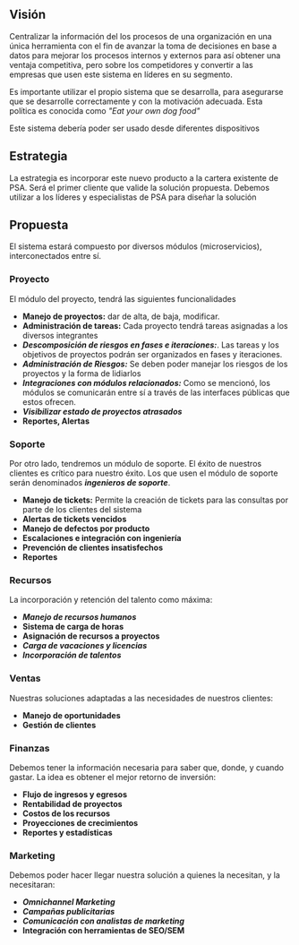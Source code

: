 ## Visión

Centralizar la información del los procesos de una organización en una única herramienta con el fin de avanzar la toma de decisiones en base a datos para mejorar los procesos internos y externos para así obtener una ventaja competitiva, pero sobre los competidores y convertir a las empresas que usen este sistema en líderes en su segmento.

Es importante utilizar el propio sistema que se desarrolla, para asegurarse que se desarrolle correctamente y con la motivación adecuada. Esta política es conocida como *"Eat your own dog food"*

Este sistema debería poder ser usado desde diferentes dispositivos

## Estrategia

La estrategia es incorporar este nuevo producto a la cartera existente de PSA. Será el primer cliente que valide la solución propuesta. Debemos utilizar a los líderes y especialistas de PSA para diseñar la solución

## Propuesta

El sistema estará compuesto por diversos módulos (microservicios), interconectados entre sí.

### Proyecto

El módulo del proyecto, tendrá las siguientes funcionalidades

- **Manejo de proyectos:** dar de alta, de baja, modificar.
- **Administración de tareas:** Cada proyecto tendrá tareas asignadas a los diversos integrantes
- ***Descomposición de riesgos en fases e iteraciones:***. Las tareas y los objetivos de proyectos podrán ser organizados en fases y iteraciones.
- ***Administración de Riesgos:*** Se deben poder manejar los riesgos de los proyectos y la forma de lidiarlos
- ***Integraciones con módulos relacionados:*** Como se mencionó, los módulos se comunicarán entre sí a través de las interfaces públicas que estos ofrecen.
- ***Visibilizar estado de proyectos atrasados***
- **Reportes, Alertas**

### Soporte

Por otro lado, tendremos un módulo de soporte. El éxito de nuestros clientes es crítico para nuestro éxito. Los que usen el módulo de soporte serán denominados ***ingenieros de soporte***.

- **Manejo de tickets:** Permite la creación de tickets para las consultas por parte de los clientes del sistema
- **Alertas de tickets vencidos**
- **Manejo de defectos por producto**
- **Escalaciones e integración con ingeniería**
- **Prevención de clientes insatisfechos**
- **Reportes**

### Recursos

La incorporación y retención del talento como máxima:

- ***Manejo de recursos humanos***
- **Sistema de carga de horas**
- **Asignación de recursos a proyectos**
- ***Carga de vacaciones y licencias***
- ***Incorporación de talentos***

### Ventas

Nuestras soluciones adaptadas a las necesidades de nuestros clientes:

- **Manejo de oportunidades**
- **Gestión de clientes**

### Finanzas

Debemos tener la información necesaria para saber que, donde, y cuando gastar. La idea es obtener el mejor retorno de inversión:

- **Flujo de ingresos y egresos**
- **Rentabilidad de proyectos**
- **Costos de los recursos**
- **Proyecciones de crecimientos**
- **Reportes y estadísticas**

### Marketing

Debemos poder hacer llegar nuestra solución a quienes la necesitan, y la necesitaran:

- ***Omnichannel Marketing***
- ***Campañas publicitarias***
- ***Comunicación con analistas de marketing***
- **Integración con herramientas de SEO/SEM**
